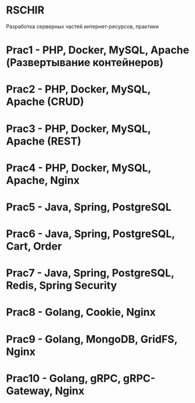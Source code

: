 # RSCHIR
Разработка серверных частей интернет-ресурсов, практики
# Prac1 - PHP, Docker, MySQL, Apache (Развертывание контейнеров)
# Prac2 - PHP, Docker, MySQL, Apache (CRUD)
# Prac3 - PHP, Docker, MySQL, Apache (REST)
# Prac4 - PHP, Docker, MySQL, Apache, Nginx
# Prac5 - Java, Spring, PostgreSQL
# Prac6 - Java, Spring, PostgreSQL, Cart, Order
# Prac7 - Java, Spring, PostgreSQL, Redis, Spring Security
# Prac8 - Golang, Cookie, Nginx
# Prac9 - Golang, MongoDB, GridFS, Nginx
# Prac10 - Golang, gRPC, gRPC-Gateway, Nginx
